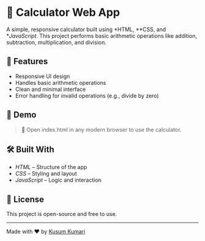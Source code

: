 # 🔢 Calculator Web App

A simple, responsive calculator built using *HTML, **CSS, and **JavaScript*. This project performs basic arithmetic operations like addition, subtraction, multiplication, and division.

## 📌 Features

- Responsive UI design
- Handles basic arithmetic operations
- Clean and minimal interface
- Error handling for invalid operations (e.g., divide by zero)

## 🚀 Demo

> 📂 Open index.html in any modern browser to use the calculator.

## 🛠 Built With

- *HTML* – Structure of the app
- *CSS* – Styling and layout
- *JavaScript* – Logic and interaction


## 📜 License

This project is open-source and free to use.

---

Made with ❤ by [Kusum Kumari](https://github.com/kusum2911)
